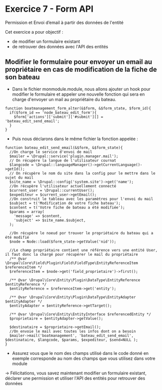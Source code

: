# Exercice 7 - Form API

Permission et Envoi d’email à partir des données de l'entité

Cet exercice a pour objectif :
* de modifier un formulaire existant
* de retrouver des données avec l'API des entités 

## Modifier le formulaire pour envoyer un email au propriétaire en cas de modification de la fiche de son bateau 
* Dans le fichier monmodule.module, nous allons ajouter un hook pour modifier le formulaire et appeler une nouvelle fonction qui sera en charge d'envoyer un mail au propriétaire du bateau.
```
function boatmanagement_form_alter(&$form, &$form_state, $form_id){
  if($form_id == 'node_bateau_edit_form'){
    $form['actions']['submit']['#submit'][] = 'bateau_edit_send_email';
  }
}
```
* Puis nous déclarons dans le même fichier la fonction appelée :
```
function bateau_edit_send_email(&$form, &$form_state){
  //On charge le service d'envoi de mail
  $mailer = \Drupal::service('plugin.manager.mail');
  // On récupère la langue de l'utilisateur cournat
  $langcode = \Drupal::languageManager()->getCurrentLanguage()->getId();
  // On récupère le nom du site dans la config pour le mettre dans le sujet du mail
  $site_name = \Drupal::config('system.site')->get('name');
  //On récupère l'utilisateur actuellement connecté
  $current_user = \Drupal::currentUser();
  $expediteur = $current_user->getEmail();
  //On construit le tableau avec les paramètres pour l'envoi du mail
  $subject = t('Modification de votre fiche bateau');
  $content = t('Votre fiche de bateau a été modifiée');
  $params = array(
    'message' => $content,
    'subject' => $site_name.$subject,
  );

  //On récupère le noeud por trouver le propriétaire du bateau qui a été modifié
  $node = Node::load($form_state->getValue('nid'));

  //Le champ propriétaire contient une référence vers une entité User, il faut donc la chargé pour récupérer le mail du propriétaire
  /** @var \Drupal\Core\Field\Plugin\Field\FieldType\EntityReferenceItem $referenceItem */
  $referenceItem = $node->get('field_proprietaire')->first();

  /** @var \Drupal\Core\Entity\Plugin\DataType\EntityReference $entityReference */
  $entityReference = $referenceItem->get('entity');

  /** @var \Drupal\Core\Entity\Plugin\DataType\EntityAdapter $entityAdapter */
  $entityAdapter = $entityReference->getTarget();

  /** @var \Drupal\Core\Entity\EntityInterface $referencedEntity */
  $proprietaire = $entityAdapter->getValue();

  $destinataire = $proprietaire->getEmail();
  //On envoie le mail avec toutes les infos dont on a besoin
  $mailer->mail('boatmanagement', 'bateau_edit_send_email', $destinataire, $langcode, $params, $expediteur, $send=NULL );
}
```
* Assurez vous que le nom des champs utilisé dans le code donné en exemple corresponde au nom des champs que vous utilisez dans votre module

-> Félicitations, vous savez maintenant modifier un formulaire existant, déclarer une permission et utiliser l'API des entités pour retrouver des données